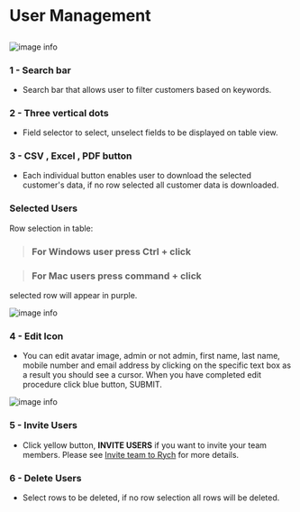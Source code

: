 # User Management

##

![image info](../../static/img/users_img/design03.jpg)

### 1 - Search bar

+ Search bar that allows user to filter customers based on keywords.

### 2 - Three vertical dots

+ Field selector to select, unselect fields to be displayed on table view.

### 3 - CSV , Excel , PDF button

+ Each individual button enables user to download the selected customer's data, if no row selected all customer data is downloaded.

### Selected Users

Row selection in table:

> ### For Windows user press **Ctrl + click**

> ### For Mac users press **command + click**

selected row will appear in purple.

![image info](../../static/img/users_img/row_s.jpg)

### 4 - Edit Icon

+ You can edit avatar image, admin or not admin, first name, last name, mobile number and email address by clicking on the specific text box as a result you should see a cursor.
When you have completed edit procedure click blue button, SUBMIT.

![image info](../../static/img/users_img/edit.jpg)

### 5 - Invite Users

+ Click yellow button, **INVITE USERS** if you want to invite your team members.
Please see [Invite team to Rych](/faqs/ManageUser/q1) for more details.

### 6 - Delete Users

+ Select rows to be deleted, if no row selection all rows will be deleted.
